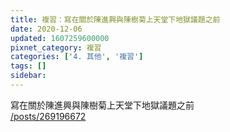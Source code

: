```yaml
---
title: 複習：寫在關於陳進興與陳樹菊上天堂下地獄議題之前
date: 2020-12-06
updated: 1607259600000
pixnet_category: 複習
categories: ['4. 其他', '複習']
tags: []
sidebar: 
---
```


<p>寫在關於陳進興與陳樹菊上天堂下地獄議題之前<br/>
<a href="/posts/269196672" target="_blank">/posts/269196672</a></p>
<p> </p>
